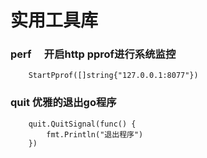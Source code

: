 # 实用工具库
### perf 　开启http pprof进行系统监控
```base
    StartPprof([]string{"127.0.0.1:8077"})
```
### quit  优雅的退出go程序 
```base
    quit.QuitSignal(func() {
		fmt.Println("退出程序")
	})
```